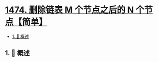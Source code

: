 # [1474. 删除链表 M 个节点之后的 N 个节点【简单】](https://github.com/Tdahuyou/TNotes.leetcode/tree/main/notes/1474.%20%E5%88%A0%E9%99%A4%E9%93%BE%E8%A1%A8%20M%20%E4%B8%AA%E8%8A%82%E7%82%B9%E4%B9%8B%E5%90%8E%E7%9A%84%20N%20%E4%B8%AA%E8%8A%82%E7%82%B9%E3%80%90%E7%AE%80%E5%8D%95%E3%80%91)

<!-- region:toc -->

- [1. 📝 概述](#1--概述)

<!-- endregion:toc -->

## 1. 📝 概述
